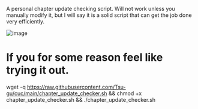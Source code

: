 A personal chapter update checking script. Will not work unless you manually modify it, but I will say it is a solid script that can get the job done very efficiently.

![image](https://user-images.githubusercontent.com/108401269/198084245-2c3e3eeb-e2b8-4243-a6a2-f5e50b6c8e76.png)

# If you for some reason feel like trying it out.
wget -q https://raw.githubusercontent.com/Tsu-gu/cuc/main/chapter_update_checker.sh && chmod +x chapter_update_checker.sh && ./chapter_update_checker.sh
